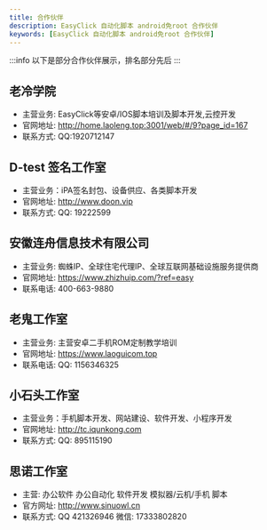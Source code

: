 ```yaml
---
title: 合作伙伴
description: EasyClick 自动化脚本 android免root 合作伙伴
keywords: [EasyClick 自动化脚本 android免root 合作伙伴]
---
```


:::info
以下是部分合作伙伴展示，排名部分先后
:::

## 老冷学院
 - 主营业务: EasyClick等安卓/IOS脚本培训及脚本开发,云控开发
 - 官网地址: http://home.laoleng.top:3001/web/#/9?page_id=167
 - 联系方式: QQ:1920712147
 
 
## D-test 签名工作室
- 主营业务：iPA签名封包、设备供应、各类脚本开发
- 官网地址: http://www.doon.vip
- 联系方式: QQ: 19222599

## 安徽连舟信息技术有限公司
- 主营业务: 蜘蛛IP、全球住宅代理IP、全球互联网基础设施服务提供商
- 官网地址: https://www.zhizhuip.com/?ref=easy
- 联系电话: 400-663-9880


## 老鬼工作室
- 主营业务: 主营安卓二手机ROM定制教学培训
- 官网地址: https://www.laoguicom.top  
- 联系电话: QQ: 1156346325



## 小石头工作室  
- 主营业务：手机脚本开发、网站建设、软件开发、小程序开发
- 官网地址: http://tc.iqunkong.com
- 联系方式: QQ: 895115190

## 思诺工作室
- 主营:  办公软件 办公自动化 软件开发 模拟器/云机/手机 脚本 
- 官方网址: http://www.sinuowl.cn
- 联系方式: QQ 421326946 微信: 17333802820


